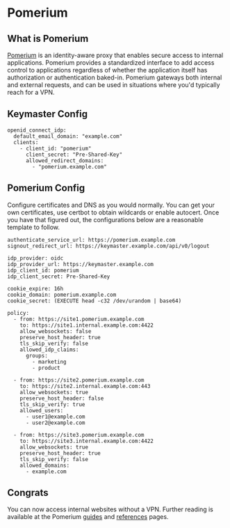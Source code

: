 # Pomerium

## What is Pomerium

[Pomerium](https://pomerium.com/) is an identity-aware proxy that enables secure
access to internal applications. Pomerium provides a standardized interface to
add access control to applications regardless of whether the application itself
has authorization or authentication baked-in. Pomerium gateways both internal
and external requests, and can be used in situations where you'd typically reach
for a VPN.

## Keymaster Config

```
openid_connect_idp:
  default_email_domain: "example.com"
  clients:
    - client_id: "pomerium"
      client_secret: "Pre-Shared-Key"
      allowed_redirect_domains:
        - "pomerium.example.com"
```

## Pomerium Config

Configure certificates and DNS as you would normally. You can get your own
certificates, use certbot to obtain wildcards or enable autocert. Once you have
that figured out, the configurations below are a reasonable template to follow.

```
authenticate_service_url: https://pomerium.example.com
signout_redirect_url: https://keymaster.example.com/api/v0/logout

idp_provider: oidc
idp_provider_url: https://keymaster.example.com
idp_client_id: pomerium
idp_client_secret: Pre-Shared-Key

cookie_expire: 16h
cookie_domain: pomerium.example.com
cookie_secret: (EXECUTE head -c32 /dev/urandom | base64)

policy:
  - from: https://site1.pomerium.example.com
    to: https://site1.internal.example.com:4422
    allow_websockets: false
    preserve_host_header: true
    tls_skip_verify: false
    allowed_idp_claims:
      groups:
        - marketing
        - product

  - from: https://site2.pomerium.example.com
    to: https://site2.internal.example.com:443
    allow_websockets: true
    preserve_host_header: false
    tls_skip_verify: true
    allowed_users:
      - user1@example.com
      - user2@example.com

  - from: https://site3.pomerium.example.com
    to: https://site3.internal.example.com:4422
    allow_websockets: true
    preserve_host_header: true
    tls_skip_verify: false
    allowed_domains:
      - example.com
```

## Congrats
You can now access internal websites without a VPN. Further reading is available
at the Pomerium [guides](https://www.pomerium.com/guides/) and
[references](https://www.pomerium.com/reference/) pages.

